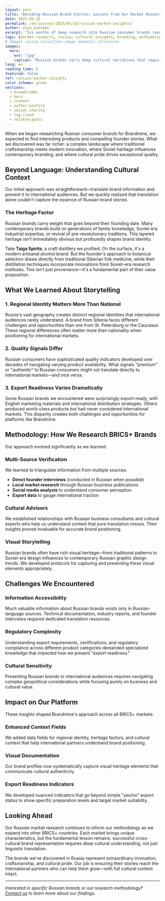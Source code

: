 ```yaml
---
layout: post
title: "Decoding Russian Brand Stories: Lessons from Our Market Research"
date: 2025-05-16
permalink: /en/journal/2025/05/16/russian-market-insights/
author: olya_eastman
excerpt: "Six months of deep research into Russian consumer brands revealed patterns and cultural insights that transformed how we approach BRICS+ storytelling."
tags: [market-research, russia, cultural-insights, branding, methodology]
# Images (using collection-image semantic structure)
images:
  hero:
    ext: "jpg"
    caption: "Russian brands carry deep cultural narratives that require careful interpretation"
lang: en
reading_time: 6
featured: false
ref: russian-market-insights
color_scheme: green
sections:
  - breadcrumbs
  - hero
  - content
  - author-profile
  - social-sharing
  - tag-cloud
  - related-posts
---
```


When we began researching Russian consumer brands for Brandmine, we expected to find interesting products and compelling founder stories. What we discovered was far richer: a complex landscape where traditional craftsmanship meets modern innovation, where Soviet heritage influences contemporary branding, and where cultural pride drives exceptional quality.

## Beyond Language: Understanding Cultural Context

Our initial approach was straightforward—translate brand information and present it to international audiences. But we quickly realized that translation alone couldn't capture the essence of Russian brand stories.

### The Heritage Factor

Russian brands carry weight that goes beyond their founding date. Many contemporary brands build on generations of family knowledge, Soviet-era industrial expertise, or revival of pre-revolutionary traditions. This layered heritage isn't immediately obvious but profoundly shapes brand identity.

Take **Taiga Spirits**, a craft distillery we profiled. On the surface, it's a modern artisanal alcohol brand. But the founder's approach to botanical selection draws directly from traditional Siberian folk medicine, while their distillation techniques incorporate innovations from Soviet-era research institutes. This isn't just provenance—it's a fundamental part of their value proposition.

## What We Learned About Storytelling

### 1. Regional Identity Matters More Than National

Russia's vast geography creates distinct regional identities that international audiences rarely understand. A brand from Siberia faces different challenges and opportunities than one from St. Petersburg or the Caucasus. These regional differences often matter more than nationality when positioning for international markets.

### 2. Quality Signals Differ

Russian consumers have sophisticated quality indicators developed over decades of navigating varying product availability. What signals "premium" or "authentic" to Russian consumers might not translate directly to international markets—and vice versa.

### 3. Export Readiness Varies Dramatically

Some Russian brands we encountered were surprisingly export-ready, with English marketing materials and international distribution strategies. Others produced world-class products but had never considered international markets. This disparity creates both challenges and opportunities for platforms like Brandmine.

## Methodology: How We Research BRICS+ Brands

Our approach evolved significantly as we learned:

### Multi-Source Verification

We learned to triangulate information from multiple sources:
- **Direct founder interviews** (conducted in Russian when possible)
- **Local market research** through Russian business publications
- **Social media analysis** to understand consumer perception
- **Export data** to gauge international traction

### Cultural Advisors

We established relationships with Russian business consultants and cultural experts who help us understand context that pure translation misses. Their insights proved invaluable for accurate brand positioning.

### Visual Storytelling

Russian brands often have rich visual heritage—from traditional patterns to Soviet-era design influences to contemporary Russian graphic design trends. We developed protocols for capturing and presenting these visual elements appropriately.

## Challenges We Encountered

### Information Accessibility

Much valuable information about Russian brands exists only in Russian-language sources. Technical documentation, industry reports, and founder interviews required dedicated translation resources.

### Regulatory Complexity

Understanding export requirements, certifications, and regulatory compliance across different product categories demanded specialized knowledge that impacted how we present "export readiness."

### Cultural Sensitivity

Presenting Russian brands to international audiences requires navigating complex geopolitical considerations while focusing purely on business and cultural value.

## Impact on Our Platform

These insights shaped Brandmine's approach across all BRICS+ markets:

### Enhanced Context Fields

We added data fields for regional identity, heritage factors, and cultural context that help international partners understand brand positioning.

### Visual Documentation

Our brand profiles now systematically capture visual heritage elements that communicate cultural authenticity.

### Export Readiness Indicators

We developed nuanced indicators that go beyond simple "yes/no" export status to show specific preparation levels and target market suitability.

## Looking Ahead

Our Russian market research continues to inform our methodology as we expand into other BRICS+ countries. Each market brings unique characteristics, but the fundamental lesson remains: successful cross-cultural brand representation requires deep cultural understanding, not just linguistic translation.

The brands we've discovered in Russia represent extraordinary innovation, craftsmanship, and cultural pride. Our job is ensuring their stories reach the international partners who can help them grow—with full cultural context intact.

---

*Interested in specific Russian brands or our research methodology? [Contact us](/en/about/#contact) to learn more about our findings.*